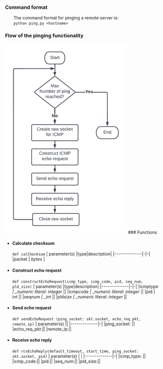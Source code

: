 ### Command format

&emsp;&emsp;The command format for pinging a remote server is:\
&emsp;&emsp;`python ping.py <hostname>`

### Flow of the pinging functionality

<img src="https://github.com/claudiatang/network_programming_python/blob/main/ping/img/ping_flow_chart.png"  width="400" height="auto">
### Functions

- #### Calculate checksum

  `def calChecksum`
  | parameter(s) |type|description|
  |--------------|-|-|
  |packet | _bytes_ |

- #### Construct echo request

  `def constructEchoRequest(icmp_type, icmp_code, pid, seq_num, pld_size)`
  | parameter(s) |type|description|
  |--------------|-|-|
  |icmp*type | \_numeric literal: integer* ||
  |icmp*code | \_numeric literal: integer* ||
  |pid | _int_ ||
  |seq*num | \_int* ||
  |pld*size | \_numeric literal: integer* ||

- #### Send echo request

  `def sendEchoRequest (ping_socket: skt.socket, echo_req_pkt, remote_ip)`
  | parameter(s) ||
  |--------------|-|
  |ping_socket: ||
  |echo_req_pkt:||
  |remote_ip:||

- #### Receive echo reply
  `def rcvEchoReply(default_timeout, start_time, ping_socket: skt.socket, pid)`
  | parameter(s) | |
  |--------------|-|
  |icmp_type: ||
  |icmp_code:||
  |pid:||
  |seq_num:||
  |pld_size:||
